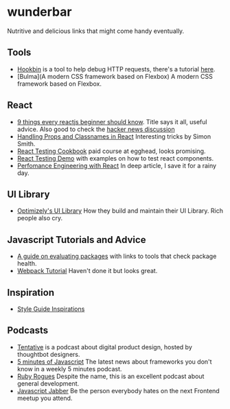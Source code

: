 # wunderbar
Nutritive and delicious links that might come handy eventually.  

## Tools  
* [Hookbin](https://hookbin.com/) is a tool to help debug HTTP requests, there's a tutorial [here](https://css-tricks.com/hookbin-capture-inspect-http-requests/).
* [Bulma](A modern CSS framework based on Flexbox) A modern CSS framework based on Flexbox.  

## React
* [9 things every reactjs beginner should know](https://camjackson.net/post/9-things-every-reactjs-beginner-should-know). Title says it all, useful advice. Also good to check the [hacker news discussion](https://news.ycombinator.com/item?id=10962784)    
* [Handling Props and Classnames in React](http://simonsmith.io/handling-props-and-classnames-in-react/) Interesting tricks by Simon Smith.  
* [React Testing Cookbook](https://egghead.io/series/react-testing-cookbook) paid course at egghead, looks promising.  
* [React Testing Demo](https://github.com/ruanyf/react-testing-demo) with examples on how to test react components.  
* [Perfomance Engineering with React](http://benchling.engineering/performance-engineering-with-react/) In deep article, I save it for a rainy day.  


## UI Library  
* [Optimizely's UI Library](https://css-tricks.com/optimizelys-ui-library-oui-2-of-2/) How they build and maintain their UI Library. Rich people also cry.

## Javascript Tutorials and Advice    
* [A guide on evaluating
  packages](http://bytearcher.com/articles/evaluating-packages-1-check-community/)
with links to tools that check package health.  
* [Webpack Tutorial](https://github.com/AriaFallah/WebpackTutorial/tree/master/part1) Haven't done it but looks great.  

## Inspiration  
* [Style Guide Inspirations](https://medium.com/muzli-design-inspiration/style-guide-inspirations-dfb77c4bb13b#.67nvwq6em)  

## Podcasts  
* [Tentative](http://tentative.fm/) is a podcast about digital product design, hosted by thoughtbot designers.  
* [5 minutes of Javascript](https://fivejs.codeschool.com/) The latest news about frameworks you don't know in a weekly 5 minutes podcast.  
* [Ruby Rogues](https://devchat.tv/ruby-rogues/) Despite the name, this is an excellent podcast about general development.  
* [Javascript Jabber](https://devchat.tv/js-jabber/) Be the person everybody hates on the next Frontend meetup you attend.  
